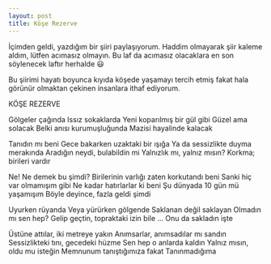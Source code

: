 ```yaml
---
layout: post
title: Köşe Rezerve
---
```


İçimden geldi, yazdığım bir şiiri paylaşıyorum. Haddim olmayarak şiir kaleme aldım, lütfen acımasız olmayın. Bu laf da acımasız olacaklara en son söylenecek laftır herhalde 😃

Bu şiirimi hayatı boyunca kıyıda köşede yaşamayı tercih etmiş fakat hala görünür olmaktan çekinen insanlara ithaf ediyorum.

KÖŞE REZERVE

Gölgeler çağında
Issız sokaklarda
Yeni koparılmış bir gül gibi
Güzel ama solacak
Belki anısı kurumuşluğunda
Mazisi hayalinde kalacak

Tanıdın mı beni
Gece bakarken uzaktaki bir ışığa
Ya da sessizlikte duyma merakında
Aradığın neydi, bulabildin mi
Yalnızlık mı, yalnız mısın?
Korkma; birileri vardır

Ne! Ne demek bu şimdi?
Birilerinin varlığı zaten korkutandı beni
Sanki hiç var olmamışım gibi
Ne kadar hatırlarlar ki beni
Şu dünyada 10 gün mü yaşamışım
Böyle deyince, fazla geldi şimdi

Uyurken rüyanda
Veya yürürken gölgende
Saklanan değil saklayan
Olmadın mı sen hep?
Gelip geçtin, topraktaki izin bile ...
Onu da sakladın işte

Üstüne attılar, iki metreye yakın
Anımsarlar, anımsadılar mı sandın
Sessizlikteki tını, gecedeki hüzme
Sen hep o anlarda kaldın
Yalnız mısın, oldu mu isteğin
Memnunum tanıştığımıza fakat 
Tanınmadığıma